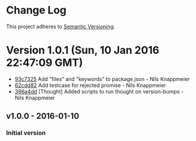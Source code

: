 # Change Log

This project adheres to [Semantic Versioning](http://semver.org/).

<a name="current-release"></a>
# Version 1.0.1 (Sun, 10 Jan 2016 22:47:09 GMT)

* [93c7325](https://github.com/nknapp/deep-aplus/commit/93c7325) Add "files" and "keywords" to package.json - Nils Knappmeier
* [62cdd82](https://github.com/nknapp/deep-aplus/commit/62cdd82) Add testcase for rejected promise - Nils Knappmeier
* [396a4dd](https://github.com/nknapp/deep-aplus/commit/396a4dd) [Thought] Added scripts to run thought on version-bumps - Nils Knappmeier

## v1.0.0 - 2016-01-10
### Initial version
